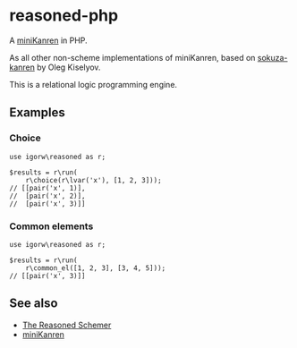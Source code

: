 # reasoned-php

A [miniKanren](http://minikanren.org/) in PHP.

As all other non-scheme implementations of miniKanren, based on
[sokuza-kanren](http://okmij.org/ftp/Scheme/sokuza-kanren.scm)
by Oleg Kiselyov.

This is a relational logic programming engine.

## Examples

### Choice

    use igorw\reasoned as r;

    $results = r\run(
        r\choice(r\lvar('x'), [1, 2, 3]));
    // [[pair('x', 1)],
    //  [pair('x', 2)],
    //  [pair('x', 3)]]

### Common elements

    use igorw\reasoned as r;

    $results = r\run(
        r\common_el([1, 2, 3], [3, 4, 5]));
    // [[pair('x', 3)]]

## See also

* [The Reasoned Schemer](http://mitpress.mit.edu/books/reasoned-schemer)
* [miniKanren](http://minikanren.org/)

